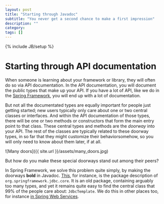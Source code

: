 ```yaml
---
layout: post
title: "Starting through Javadoc"
subtitle: "You never get a second chance to make a first impression"
description: ""
category: 
tags: []
---
```

{% include JB/setup %}

# Starting through API documentation

When someone is learning about your framework or library, they will often do so via API documentation.
In the API documentation, you will document the public types that make up your API.
If you have a lot of API, like we do in the [Spring Framework](http://projects.spring.io/spring-framework/), you will end up with a lot of documentation.

But not all the documentated types are equally important for people just getting started; new users typically only care about one or two central classes or interfaces.
And within the API documentation of those types, there will be one or two methods or constructors that form the main entry point to that class.
These central types and methods are the *doorway* into your API. 
The rest of the classes are typically related to these doorway types, in so far that they might customize their behaviorsomehow, so you will only need to know about them later, if at all.

![Many doors]({{ site.url }}/assets/many_doors.jpg)

But how do you make these special doorways stand out among their peers?

In Spring Framework, we solve this problem quite simply, by making the doorways **bold** in Javadoc.
[This][jdbc-core], for instance, is the package description of `org.springframework.jdbc.core`.
It is an old package, containing arguably too many types, and yet it remains quite easy to find the central class that 99% of the people care about: `JdbcTemplate`. We do this in other places too, for instance [in Spring Web Services][sws-client-core].

[jdbc-core]: http://docs.spring.io/spring/docs/current/javadoc-api/org/springframework/jdbc/core/package-summary.html "Spring Jdbc Core"
[sws-client-core]: http://docs.spring.io/spring-ws/docs/2.3.0.RELEASE/api/org/springframework/ws/client/core/package-summary.html "Spring WS Client Core"


